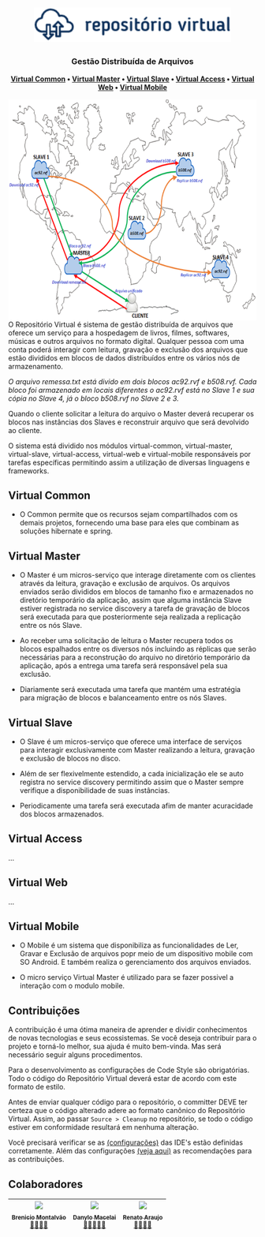 <h1 align="center">
  <img src="docs/rv_logo.png" width="400">
</h1>

<h3 align="center">
    Gestão Distribuída de Arquivos
</h3>

<p align="center">
  <strong>
    <a href="#virtual-common">Virtual Common</a> •
    <a href="#virtual-master">Virtual Master</a> •
    <a href="#virtual-slave">Virtual Slave</a> •
    <a href="#virtual-access">Virtual Access</a> •
    <a href="#virtual-web">Virtual Web</a> •
    <a href="#virtual-mobile">Virtual Mobile</a>
  </strong>
</p>

<img src="docs/rv_mod.png" align="right"  height="450">

O Repositório Virtual é sistema de gestão distribuída de arquivos que oferece um serviço para a hospedagem de livros, filmes, softwares, músicas e outros arquivos no formato digital. Qualquer pessoa com uma conta poderá interagir com leitura, gravação e exclusão dos arquivos que estão divididos em blocos de dados distribuídos entre os vários nós de armazenamento.

_O arquivo remessa.txt está divido em dois blocos ac92.rvf e b508.rvf. Cada bloco foi armazenado em locais diferentes o ac92.rvf está no Slave 1 e sua cópia no Slave 4, já o bloco b508.rvf no Slave 2 e 3._

Quando o cliente solicitar a leitura do arquivo o Master deverá recuperar os blocos nas instâncias dos Slaves e reconstruir arquivo que será devolvido ao cliente.

O sistema está dividido nos módulos virtual-common, virtual-master, virtual-slave, virtual-access, virtual-web e virtual-mobile responsáveis por tarefas específicas permitindo assim a utilização de diversas linguagens e frameworks.
 
## Virtual Common

* O Common permite que os recursos sejam compartilhados com os demais projetos, fornecendo uma base para eles que combinam as soluções hibernate e spring.

## Virtual Master

* O Master é um micros-serviço que interage diretamente com os clientes através da leitura, gravação e exclusão de arquivos. Os arquivos enviados serão divididos em blocos de tamanho fixo e armazenados no diretório temporário da aplicação, assim que alguma instância Slave estiver registrada no service discovery a tarefa de gravação de blocos será executada para que posteriormente seja realizada a replicação entre os nós Slave.

* Ao receber uma solicitação de leitura o Master recupera todos os blocos espalhados entre os diversos nós incluindo as réplicas que serão necessárias para a reconstrução do arquivo no diretório temporário da aplicação, após a entrega uma tarefa será responsável pela sua exclusão.

* Diariamente será executada uma tarefa que mantém uma estratégia para migração de blocos e balanceamento entre os nós Slaves.

## Virtual Slave

* O Slave é um micros-serviço que oferece uma interface de serviços para interagir exclusivamente com Master realizando a leitura, gravação e exclusão de blocos no disco. 

* Além de ser flexivelmente estendido, a cada inicialização ele se auto registra no service discovery permitindo assim que o Master sempre verifique a disponibilidade de suas instâncias. 

* Periodicamente uma tarefa será executada afim de manter acuracidade dos blocos armazenados.

## Virtual Access

...

## Virtual Web

...

## Virtual Mobile

* O Mobile é um sistema que disponibiliza as funcionalidades de Ler, Gravar e Exclusão de arquivos popr meio de um dispositivo mobile com SO Android.
E também realiza o gerenciamento dos arquivos enviados.

* O micro serviço Virtual Master é utilizado para se fazer possivel a interação com o modulo mobile.

## Contribuições

A contribuição é uma ótima maneira de aprender e dividir conhecimentos de novas tecnologias e seus ecossistemas. Se você deseja contribuir para o projeto e torná-lo melhor, sua ajuda é muito bem-vinda. Mas será necessário seguir alguns procedimentos. 

Para o desenvolvimento as configurações de Code Style são obrigatórias. Todo o código do Repositório Virtual deverá estar de acordo com este formato de estilo. 

Antes de enviar qualquer código para o repositório, o committer DEVE ter certeza que o código alterado adere ao formato canônico do Repositório Virtual. Assim, ao passar `Source > Cleanup` no repositório, se todo o código estiver em conformidade resultará em nenhuma alteração.

Você precisará verificar se as [(configurações)](../master/docs/ide.md#configuração-do-ambiente) das IDE's estão definidas corretamente. Além das configurações [(veja aqui)](../master/docs/CONTRIBUTING.md#como-contribuir) as recomendações para as contribuições.

## Colaboradores

<!-- ALL-CONTRIBUTORS-LIST:START - Do not remove or modify this section -->
<!-- prettier-ignore -->
| [<img src="https://avatars0.githubusercontent.com/u/6737144?s=460&v=4" width="100px;"/><br /><sub><b>Brenicio Montalvão</b></sub>](https://github.com/brenicio)<br /> <a href="#colaboradores" title="Documentation">📝</a><a href="#colaboradores" title="Tools">🔧</a><a href="#colaboradores" title="Construction">🚧</a><a href="#colaboradores" title="Reviewed Pull Requests">👀</a> | [<img src="https://avatars2.githubusercontent.com/u/8239569?s=460&v=4" width="100px;"/><br /><sub><b>Danylo Macelai</b></sub>](https://github.com/danylo-macelai)<br /> <a href="#colaboradores" title="Talks">📢</a><a href="#colaboradores" title="Documentation">📝</a><a href="#colaboradores" title="Tools">🔧</a><a href="#colaboradores" title="Construction">🚧</a><a href="#colaboradores" title="Reviewed Pull Requests">👀</a> | [<img src="https://avatars3.githubusercontent.com/u/1007389?s=400&v=4" width="100px;"/><br /><sub><b>Renato Araujo</b></sub>](https://github.com/orenatoaraujo)<br /> <a href="#colaboradores" title="Documentation">📝</a><a href="#colaboradores" title="Tools">🔧</a><a href="#colaboradores" title="Construction">🚧</a><a href="#colaboradores" title="Reviewed Pull Requests">👀</a> | 
| :---------------------------------------------------------------------------------------------------------------------------------------------------------: | :---------------------------------------------------------------------------------------------------------------------------------------------------------------------: | :-------------------------------------------------------------------------------------------------------------------------------------------------------------------: |
<!-- ALL-CONTRIBUTORS-LIST:END -->





